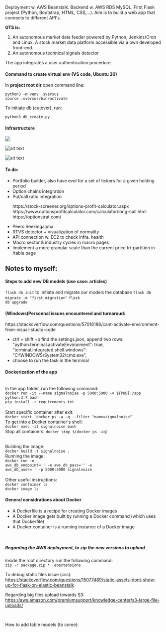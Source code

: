 Deployment w. AWS Beanstalk. Backend w. AWS RDS MySQL. First Flask project (Python, Bootstrap, HTML, CSS,...). Aim is to build a web app that connects to different API's.



<b>GTS is: </b>
1. An autonomous market data feeder powered by Python, Jenkins/Cron and Linux. A stock market data platform accessible via a own developed front-end.
2. An autonomous technical signals detector



The app integrates a user authentication procedure.

<h4> Command to create virtual env (VS code, Ubuntu 20) </h4>
<p>In <strong>project root dir</strong> open command line:</p>

```
python3 -m venv .sversus
source .sversus/bin/activate
```

To initiate db (cutover), run:

```python3 db_create.py```
<h4> Infrastructure </h4>

<img src="https://github.com/alexnesov/Get-the-signals/blob/8dab1ac794c2fe0524169f6ca1cd316cad621bf1/SV/static/signal_flow_na2.png">

![alt text](SV/static/dash.png)

![alt text](SV/static/Structuring_Code.png)


<h4> To do: </h4>

<ul>
	<li>Portfolio builder, also have evol for a set of tickers for a given holding period</li>
	<li>Option chains integration</li>
	<li>Put/call ratio integration</li>
	<p>
	https://stock-screener.org/options-profit-calculator.aspx
	https://www.optionsprofitcalculator.com/calculator/long-call.html
	https://optionstrat.com/
	</p>
	<li>Peers Seekingalpha</li>
    	<li>RTVS detector + visualization of normality</lI>
    	<li>API connection w. EC2 to check infra. health</li>
	<li>Macro sector & industry cycles in macro pages</li>
	<li>Implement a more granular scale than the current price tri-partition in /table page</li>
</ul>

## Notes to myself: 

<h4> Steps to add new DB models (use case: articles) </h4>

<code>flask db init</code>
to initiate and migrate our models the database
<code>flask db migrate -m "first migration"</code>
<code>flask db upgrade</code>

<h4>(Windows)Personnal issues encountered and turnaroud:</h4>

<p>https://stackoverflow.com/questions/57018186/cant-activate-environment-from-visual-studio-code</p>

<ul>
	<li>ctrl + shift +p find the settings.json, append two rows: "python.terminal.activateEnvironment": true, "terminal.integrated.shell.windows": "C:\WINDOWS\System32\cmd.exe",</li>
	<li>choose to run the task in the terminal</li>
</ul>

<h4> Dockerization of the app </h4> </br>
In the app folder, run the following command: </br>
<code>docker run -it --name signalnoise -p 5000:5000 -v ${PWD}:/app python:3.7 bash</code>
</br>
<code>pip install -r requirements.txt</code>
</br>
</br>
Start specific container after exit: </br>
<code>docker start `docker ps -a -q --filter "name=signalnoise"`</code>
</br>
To get into a Docker container's shell:</br>
<code>docker exec -it signalnoise bash</code>
</br>
Stop all containers:
<code>docker stop $(docker ps -aq)</code></br>
</br>


Building the image:</br>
<code>docker build -t signalnoise .</code>
</br>
Running the image:</br>
<code>docker run -e aws_db_endpoint='<DNS>' -e aws_db_pass='<password>' -e aws_db_user='<password>' -p 5000:5000 signalnoise</code>
</br>
</br>
Other useful instructions:</br>
<code>docker container ls</code></br>
<code>docker image ls</code></br>

<h4> General considrations about Docker</h4>
<ul>
<li>A Dockerfile is a recipe for creating Docker images</li>
<li>A Docker image gets built by running a Docker command (which uses that Dockerfile)</li>
<li>A Docker container is a running instance of a Docker image</li>
</ul>
</br>

<h5> Regarding the AWS deployment, to zip the new versions to upload</h5>
Inside the root directory run the following command:</br>
<code>zip -r package.zip * .ebextensions</code></br>

To debug static files issue (css):</br>
https://stackoverflow.com/questions/15077489/static-assets-dont-show-up-for-flask-on-elastic-beanstalk

Regarding big files upload towards S3:</br>
https://aws.amazon.com/premiumsupport/knowledge-center/s3-large-file-uploads/



</br>

How to add table models (to come):